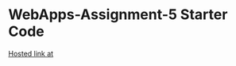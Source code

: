 # WebApps-Assignment-5 Starter Code
<a href="https://44-563-web-apps-s22.github.io/webapps-s22-assignment-5-pavankalyanbakkani/"> Hosted link at</a>
